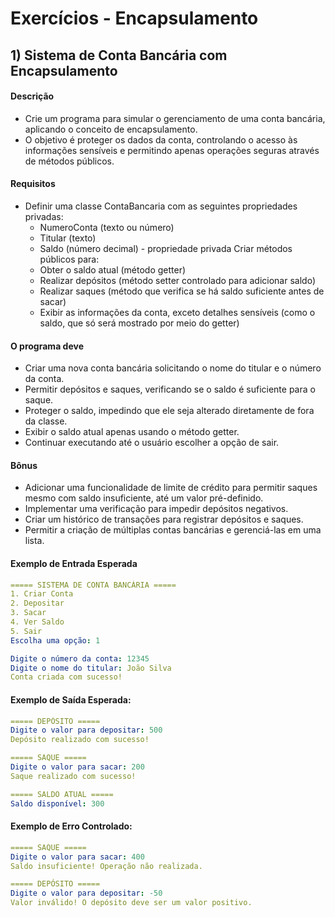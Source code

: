 # Exercícios - Encapsulamento

## 1) **Sistema de Conta Bancária com Encapsulamento**

#### Descrição

- Crie um programa para simular o gerenciamento de uma conta bancária, aplicando o conceito de encapsulamento. 
- O objetivo é proteger os dados da conta, controlando o acesso às informações sensíveis e permitindo apenas operações seguras através de métodos públicos.

#### Requisitos

- Definir uma classe ContaBancaria com as seguintes propriedades privadas:
    - NumeroConta (texto ou número)
    - Titular (texto)
    - Saldo (número decimal) - propriedade privada
Criar métodos públicos para:
    - Obter o saldo atual (método getter)
    - Realizar depósitos (método setter controlado para adicionar saldo)
    - Realizar saques (método que verifica se há saldo suficiente antes de sacar)
    - Exibir as informações da conta, exceto detalhes sensíveis (como o saldo, que só será mostrado por meio do getter)

#### O programa deve

- Criar uma nova conta bancária solicitando o nome do titular e o número da conta.
- Permitir depósitos e saques, verificando se o saldo é suficiente para o saque.
- Proteger o saldo, impedindo que ele seja alterado diretamente de fora da classe.
- Exibir o saldo atual apenas usando o método getter.
- Continuar executando até o usuário escolher a opção de sair.

#### Bônus

- Adicionar uma funcionalidade de limite de crédito para permitir saques mesmo com saldo insuficiente, até um valor pré-definido.
- Implementar uma verificação para impedir depósitos negativos.
- Criar um histórico de transações para registrar depósitos e saques.
- Permitir a criação de múltiplas contas bancárias e gerenciá-las em uma lista.

#### Exemplo de Entrada Esperada

~~~yaml
===== SISTEMA DE CONTA BANCÁRIA =====
1. Criar Conta
2. Depositar
3. Sacar
4. Ver Saldo
5. Sair
Escolha uma opção: 1

Digite o número da conta: 12345
Digite o nome do titular: João Silva
Conta criada com sucesso!
~~~

#### Exemplo de Saída Esperada:

~~~yaml
===== DEPÓSITO =====
Digite o valor para depositar: 500
Depósito realizado com sucesso!

===== SAQUE =====
Digite o valor para sacar: 200
Saque realizado com sucesso!

===== SALDO ATUAL =====
Saldo disponível: 300
~~~

#### Exemplo de Erro Controlado:

~~~yaml
===== SAQUE =====
Digite o valor para sacar: 400
Saldo insuficiente! Operação não realizada.

===== DEPÓSITO =====
Digite o valor para depositar: -50
Valor inválido! O depósito deve ser um valor positivo.
~~~
